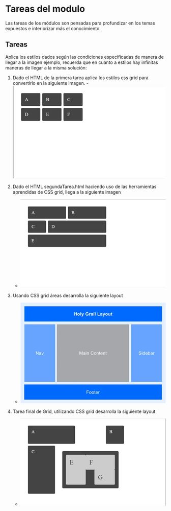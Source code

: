 # Tareas del modulo

Las tareas de los módulos son pensadas para profundizar en los temas expuestos e interiorizar más el conocimiento.

## Tareas

Aplica los estilos dados según las condiciones especificadas de manera de llegar a la imagen ejemplo, recuerda que en cuanto a estilos hay infinitas maneras de llegar a la misma solución:

1. Dado el HTML de la primera tarea aplica los estilos css grid para convertirlo en la siguiente imagen. - ![Tarea1](./../resources/Tarea1.png)

2. Dado el HTML segundaTarea.html haciendo uso de las herramientas aprendidas de CSS grid, llega a la siguiente imagen

   - ![Tarea2](./../resources/Tarea2.png)

3. Usando CSS grid áreas desarrolla la siguiente layout

   - ![Tarea4](./../resources/TAREA_4.webp)

4. Tarea final de Grid, utilizando CSS grid desarrolla la siguiente layout

   - ![Tarea3](./../resources/Tarea3.png)



